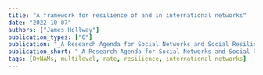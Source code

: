 ```yaml
---
title: "A framework for resilience of and in international networks"
date: "2022-10-07"
authors: ["James Hollway"]
publication_types: ["6"]
publication: "_A Research Agenda for Social Networks and Social Resilience_. Cheltenham: Edward Elgar, pp. 101--114"
publication_short: "_A Research Agenda for Social Networks and Social Resilience_. Cheltenham: Edward Elgar, pp. 101--114"
tags: [DyNAMs, multilevel, rate, resilience, international networks]
---
```

